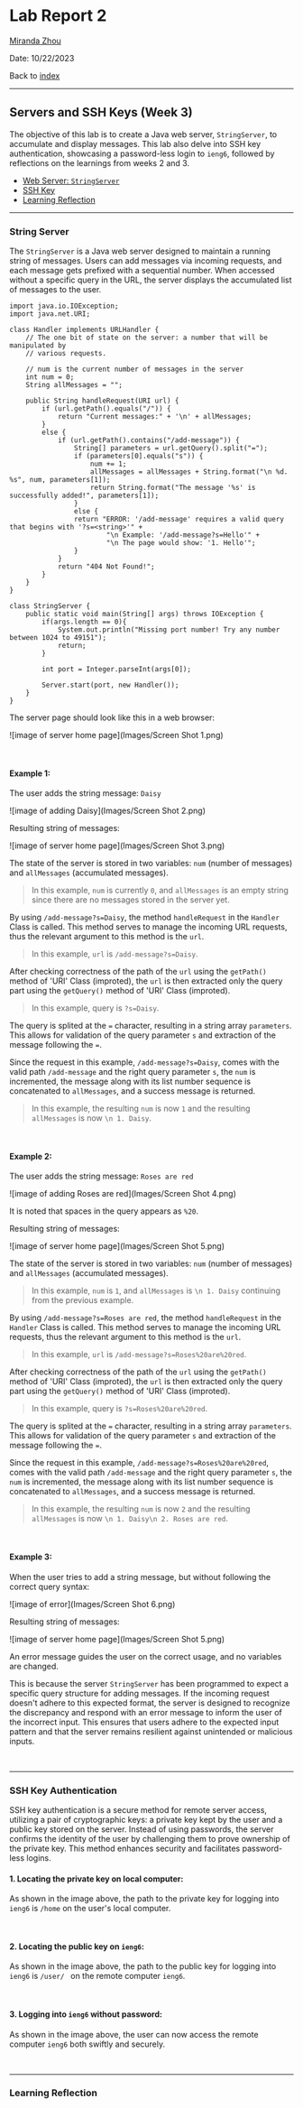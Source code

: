 # Lab Report 2 
[Miranda Zhou](https://github.com/Miranda-Y-Zhou)

Date: 10/22/2023

Back to [index](https://miranda-y-zhou.github.io/cse15l-lab-reports/)

---

## Servers and SSH Keys (Week 3)

The objective of this lab is to create a Java web server, `StringServer`, to accumulate and display messages.
This lab also delve into SSH key authentication, showcasing a password-less login to `ieng6`, followed by reflections on the learnings from weeks 2 and 3.


* [Web Server: `StringServer`](https://miranda-y-zhou.github.io/cse15l-lab-reports/lab_report2.html#string-server)
* [SSH Key](https://miranda-y-zhou.github.io/cse15l-lab-reports/lab_report2.html#ssh-key)
* [Learning Reflection](https://miranda-y-zhou.github.io/cse15l-lab-reports/lab_report2.html#learning-reflection)

---

### String Server

The `StringServer` is a Java web server designed to maintain a running string of messages. Users can add messages via incoming requests, and each message gets prefixed with a sequential number. When accessed without a specific query in the URL, the server displays the accumulated list of messages to the user.

```
import java.io.IOException;
import java.net.URI;

class Handler implements URLHandler {
    // The one bit of state on the server: a number that will be manipulated by
    // various requests.

    // num is the current number of messages in the server
    int num = 0;
    String allMessages = "";

    public String handleRequest(URI url) {
        if (url.getPath().equals("/")) {
            return "Current messages:" + '\n' + allMessages;
        } 
        else {
            if (url.getPath().contains("/add-message")) {
                String[] parameters = url.getQuery().split("=");
                if (parameters[0].equals("s")) {
                    num += 1;
                    allMessages = allMessages + String.format("\n %d. %s", num, parameters[1]);
                    return String.format("The message '%s' is successfully added!", parameters[1]);
                }
                else {
                return "ERROR: '/add-message' requires a valid query that begins with '?s=<string>'" + 
                        "\n Example: '/add-message?s=Hello'" + 
                        "\n The page would show: '1. Hello'";
                }
            }
            return "404 Not Found!";
        }
    }
}

class StringServer {
    public static void main(String[] args) throws IOException {
        if(args.length == 0){
            System.out.println("Missing port number! Try any number between 1024 to 49151");
            return;
        }

        int port = Integer.parseInt(args[0]);

        Server.start(port, new Handler());
    }
}
```

The server page should look like this in a web browser:

![image of server home page](Images/Screen Shot 1.png)

&nbsp;

#### Example 1: 

The user adds the string message: `Daisy`

![image of adding Daisy](Images/Screen Shot 2.png)

Resulting string of messages:

![image of server home page](Images/Screen Shot 3.png)

The state of the server is stored in two variables: `num` (number of messages) and `allMessages` (accumulated messages).

> In this example, `num` is currently `0`, and `allMessages` is an empty string since there are no messages stored in the server yet.

By using `/add-message?s=Daisy`, the method `handleRequest` in the `Handler` Class is called. This method serves to manage the incoming URL requests, thus the relevant argument to this method is the `url`.

> In this example, `url` is `/add-message?s=Daisy`.

After checking correctness of the path of the `url` using the `getPath()` method of 'URI' Class (improted), the `url` is then extracted only the query part using the `getQuery()` method of 'URI' Class (improted). 

> In this example, query is `?s=Daisy`.

The query is splited at the `=` character, resulting in a string array `parameters`. This allows for validation of the query parameter `s` and extraction of the message following the `=`.

Since the request in this example, `/add-message?s=Daisy`, comes with the valid path `/add-message` and the right query parameter `s`, the `num` is incremented, the message along with its list number sequence is concatenated to `allMessages`, and a success message is returned. 

> In this example, the resulting `num` is now `1` and the resulting `allMessages` is now `\n 1. Daisy`.

&nbsp;

#### Example 2: 

The user adds the string message: `Roses are red` 

![image of adding Roses are red](Images/Screen Shot 4.png)

It is noted that spaces in the query appears as `%20`.

Resulting string of messages:

![image of server home page](Images/Screen Shot 5.png)

The state of the server is stored in two variables: `num` (number of messages) and `allMessages` (accumulated messages).

> In this example, `num` is `1`, and `allMessages` is `\n 1. Daisy` continuing from the previous example.

By using `/add-message?s=Roses are red`, the method `handleRequest` in the `Handler` Class is called. This method serves to manage the incoming URL requests, thus the relevant argument to this method is the `url`.

> In this example, `url` is `/add-message?s=Roses%20are%20red`.

After checking correctness of the path of the `url` using the `getPath()` method of 'URI' Class (improted), the `url` is then extracted only the query part using the `getQuery()` method of 'URI' Class (improted). 

> In this example, query is `?s=Roses%20are%20red`.

The query is splited at the `=` character, resulting in a string array `parameters`. This allows for validation of the query parameter `s` and extraction of the message following the `=`.

Since the request in this example, `/add-message?s=Roses%20are%20red`, comes with the valid path `/add-message` and the right query parameter `s`, the `num` is incremented, the message along with its list number sequence is concatenated to `allMessages`, and a success message is returned. 

> In this example, the resulting `num` is now `2` and the resulting `allMessages` is now `\n 1. Daisy\n 2. Roses are red`.

&nbsp;

#### Example 3: 

When the user tries to add a string message, but without following the correct query syntax:

![image of error](Images/Screen Shot 6.png)

Resulting string of messages:

![image of server home page](Images/Screen Shot 5.png)

An error message guides the user on the correct usage, and no variables are changed.

This is because the server `StringServer` has been programmed to expect a specific query structure for adding messages. If the incoming request doesn't adhere to this expected format, the server is designed to recognize the discrepancy and respond with an error message to inform the user of the incorrect input. This ensures that users adhere to the expected input pattern and that the server remains resilient against unintended or malicious inputs.

&nbsp;

---

### SSH Key Authentication

SSH key authentication is a secure method for remote server access, utilizing a pair of cryptographic keys: a private key kept by the user and a public key stored on the server. Instead of using passwords, the server confirms the identity of the user by challenging them to prove ownership of the private key. This method enhances security and facilitates password-less logins.

#### 1. Locating the private key on local computer:

As shown in the image above, the path to the private key for logging into `ieng6` is `/home` on the user's local computer.

&nbsp;

#### 2. Locating the public key on `ieng6`:

As shown in the image above, the path to the public key for logging into `ieng6` is `/user/ ` on the remote computer `ieng6`.

&nbsp;

#### 3. Logging into `ieng6` without password:

As shown in the image above, the user can now access the remote computer `ieng6` both swiftly and securely.

&nbsp;

---

### Learning Reflection



&nbsp;

